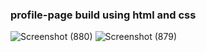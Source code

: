  ### profile-page build using html and css 
 

![Screenshot (880)](https://user-images.githubusercontent.com/59961654/181959868-185e4838-e391-455f-8435-68d3ed3d001e.png)
![Screenshot (879)](https://user-images.githubusercontent.com/59961654/181959921-5a518efc-471e-4aa8-975a-8261994ce95b.png)
